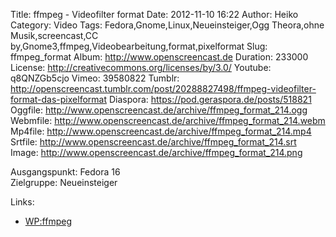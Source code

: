 Title: ffmpeg - Videofilter format
Date: 2012-11-10 16:22
Author: Heiko
Category: Video
Tags: Fedora,Gnome,Linux,Neueinsteiger,Ogg Theora,ohne Musik,screencast,CC by,Gnome3,ffmpeg,Videobearbeitung,format,pixelformat
Slug: ffmpeg_format
Album: http://www.openscreencast.de
Duration: 233000
License: http://creativecommons.org/licenses/by/3.0/
Youtube: q8QNZGb5cjo
Vimeo: 39580822
Tumblr: http://openscreencast.tumblr.com/post/20288827498/ffmpeg-videofilter-format-das-pixelformat
Diaspora: https://pod.geraspora.de/posts/518821
Oggfile: http://www.openscreencast.de/archive/ffmpeg_format_214.ogg
Webmfile: http://www.openscreencast.de/archive/ffmpeg_format_214.webm
Mp4file: http://www.openscreencast.de/archive/ffmpeg_format_214.mp4
Srtfile: http://www.openscreencast.de/archive/ffmpeg_format_214.srt
Image: http://www.openscreencast.de/archive/ffmpeg_format_214.png

Ausgangspunkt: Fedora 16  
Zielgruppe: Neueinsteiger  

Links:

  * [WP:ffmpeg](https://de.wikipedia.org/wiki/Ffmpeg "Link zu WP:ffmpeg" )

